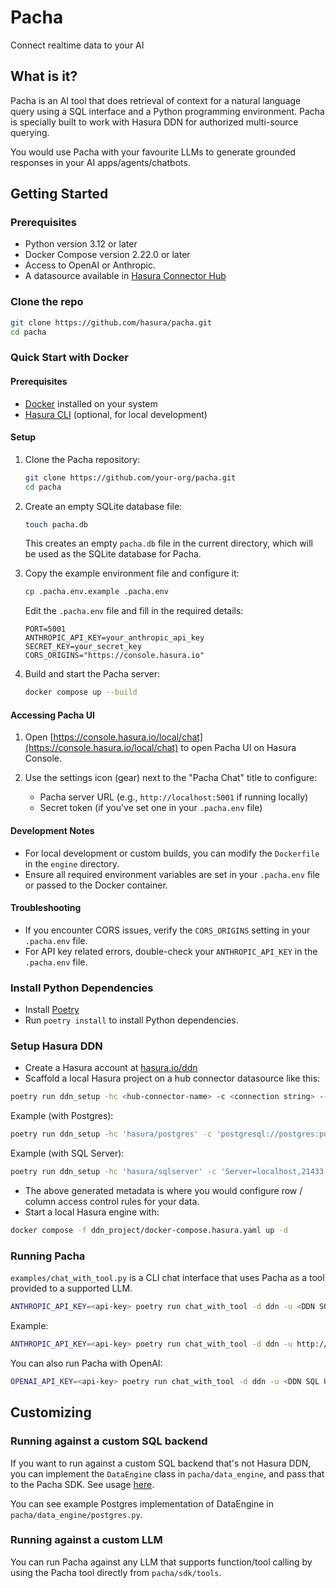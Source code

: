 # Pacha

Connect realtime data to your AI

## What is it?

Pacha is an AI tool that does retrieval of context for a natural language query using a SQL interface and a Python programming environment.
Pacha is specially built to work with Hasura DDN for authorized multi-source querying.

You would use Pacha with your favourite LLMs to generate grounded responses in your AI apps/agents/chatbots.

## Getting Started

### Prerequisites

- Python version 3.12 or later
- Docker Compose version 2.22.0 or later
- Access to OpenAI or Anthropic.
- A datasource available in [Hasura Connector Hub](https://hasura.io/connectors)

### Clone the repo

```bash
git clone https://github.com/hasura/pacha.git
cd pacha
```

### Quick Start with Docker

#### Prerequisites
- [Docker](https://docs.docker.com/get-docker/) installed on your system
- [Hasura CLI](https://hasura.io/docs/latest/hasura-cli/install-hasura-cli/) (optional, for local development)

#### Setup

1. Clone the Pacha repository:
   ```bash
   git clone https://github.com/your-org/pacha.git
   cd pacha
   ```
2. Create an empty SQLite database file:
   ```bash
   touch pacha.db
   ```
   This creates an empty `pacha.db` file in the current directory, which will be used as the SQLite database for Pacha.

3. Copy the example environment file and configure it:
   ```bash
   cp .pacha.env.example .pacha.env
   ```
   Edit the `.pacha.env` file and fill in the required details:
   ```
   PORT=5001
   ANTHROPIC_API_KEY=your_anthropic_api_key
   SECRET_KEY=your_secret_key
   CORS_ORIGINS="https://console.hasura.io"
   ```

4. Build and start the Pacha server:
   ```bash
   docker compose up --build
   ```

#### Accessing Pacha UI


1. Open [https://console.hasura.io/local/chat](https://console.hasura.io/local/chat) to open Pacha UI on Hasura Console. 

2. Use the settings icon (gear) next to the "Pacha Chat" title to configure:
   - Pacha server URL (e.g., `http://localhost:5001` if running locally)
   - Secret token (if you've set one in your `.pacha.env` file)

#### Development Notes

- For local development or custom builds, you can modify the `Dockerfile` in the `engine` directory.
- Ensure all required environment variables are set in your `.pacha.env` file or passed to the Docker container.

#### Troubleshooting

- If you encounter CORS issues, verify the `CORS_ORIGINS` setting in your `.pacha.env` file.
- For API key related errors, double-check your `ANTHROPIC_API_KEY` in the `.pacha.env` file.
 


### Install Python Dependencies

- Install [Poetry](https://python-poetry.org/docs/)
- Run `poetry install` to install Python dependencies.

### Setup Hasura DDN

- Create a Hasura account at <a href="https://hasura.io/ddn" target="_blank">hasura.io/ddn</a>
- Scaffold a local Hasura project on a hub connector datasource like this:
```bash
poetry run ddn_setup -hc <hub-connector-name> -c <connection string> --dir ddn_project
```

Example (with Postgres):
```bash
poetry run ddn_setup -hc 'hasura/postgres' -c 'postgresql://postgres:postgres@localhost:5432/postgres' --dir ddn_project
```

Example (with SQL Server):
```bash
poetry run ddn_setup -hc 'hasura/sqlserver' -c 'Server=localhost,21433;Uid=SA;Database=sakila;Pwd=Password!;TrustServerCertificate=true' --dir ddn_project
```

- The above generated metadata is where you would configure row / column access control rules for your data.
- Start a local Hasura engine with:
```bash
docker compose -f ddn_project/docker-compose.hasura.yaml up -d
```

### Running Pacha

`examples/chat_with_tool.py` is a CLI chat interface that uses Pacha as a tool provided to a supported LLM.

```bash
ANTHROPIC_API_KEY=<api-key> poetry run chat_with_tool -d ddn -u <DDN SQL URL> -H <header to pass to DDN> --llm anthropic
```

Example:
```bash
ANTHROPIC_API_KEY=<api-key> poetry run chat_with_tool -d ddn -u http://localhost:3000/v1/sql -H 'x-hasura-role: admin' --llm anthropic
```

You can also run Pacha with OpenAI:
```bash
OPENAI_API_KEY=<api-key> poetry run chat_with_tool -d ddn -u <DDN SQL URL> -H <header to pass to DDN> --llm openai
```

## Customizing

### Running against a custom SQL backend

If you want to run against a custom SQL backend that's not Hasura DDN, you can implement the `DataEngine` class in `pacha/data_engine`, and pass that to the Pacha SDK. See usage [here](pacha/sdk/tools/code_tool.py#L57).

You can see example Postgres implementation of DataEngine in `pacha/data_engine/postgres.py`.

### Running against a custom LLM

You can run Pacha against any LLM that supports function/tool calling by using the Pacha tool directly from `pacha/sdk/tools`.
